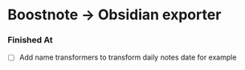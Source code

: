 # Boostnote → Obsidian exporter

### Finished At
- [ ] Add name transformers to transform daily notes date for example
